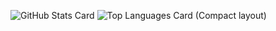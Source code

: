 ![GitHub Stats Card](https://github-readme-stats.vercel.app/api?username=s-kamada&show_icons=true&count_private=true&theme=midnight-purple)
![Top Languages Card (Compact layout)](https://github-readme-stats.vercel.app/api/top-langs/?username=zizi4n5&layout=compact&theme=midnight-purple&show_icons=true)
